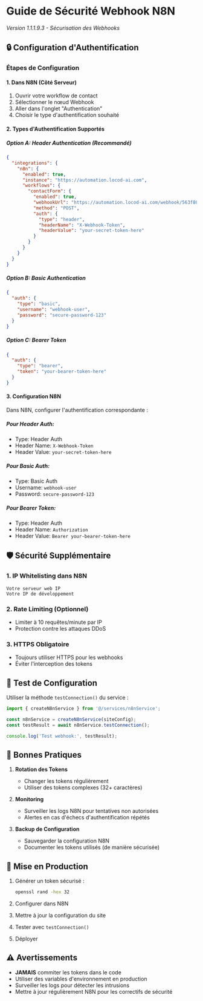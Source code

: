 # Guide de Sécurité Webhook N8N
*Version 1.1.1.9.3 - Sécurisation des Webhooks*

## 🔒 Configuration d'Authentification

### Étapes de Configuration

#### 1. Dans N8N (Côté Serveur)
1. Ouvrir votre workflow de contact
2. Sélectionner le nœud Webhook
3. Aller dans l'onglet "Authentication" 
4. Choisir le type d'authentification souhaité

#### 2. Types d'Authentification Supportés

##### Option A: Header Authentication (Recommandé)
```json
{
  "integrations": {
    "n8n": {
      "enabled": true,
      "instance": "https://automation.locod-ai.com",
      "workflows": {
        "contactForm": {
          "enabled": true,
          "webhookUrl": "https://automation.locod-ai.com/webhook/563f80d8-bea9-4691-af7c-4234abb78326",
          "method": "POST",
          "auth": {
            "type": "header",
            "headerName": "X-Webhook-Token",
            "headerValue": "your-secret-token-here"
          }
        }
      }
    }
  }
}
```

##### Option B: Basic Authentication
```json
{
  "auth": {
    "type": "basic",
    "username": "webhook-user",
    "password": "secure-password-123"
  }
}
```

##### Option C: Bearer Token
```json
{
  "auth": {
    "type": "bearer",
    "token": "your-bearer-token-here"
  }
}
```

#### 3. Configuration N8N

Dans N8N, configurer l'authentification correspondante :

##### Pour Header Auth:
- Type: Header Auth
- Header Name: `X-Webhook-Token`
- Header Value: `your-secret-token-here`

##### Pour Basic Auth:
- Type: Basic Auth
- Username: `webhook-user`
- Password: `secure-password-123`

##### Pour Bearer Token:
- Type: Header Auth
- Header Name: `Authorization`
- Header Value: `Bearer your-bearer-token-here`

## 🛡️ Sécurité Supplémentaire

### 1. IP Whitelisting dans N8N
```
Votre serveur web IP
Votre IP de développement
```

### 2. Rate Limiting (Optionnel)
- Limiter à 10 requêtes/minute par IP
- Protection contre les attaques DDoS

### 3. HTTPS Obligatoire
- Toujours utiliser HTTPS pour les webhooks
- Éviter l'interception des tokens

## 🧪 Test de Configuration

Utiliser la méthode `testConnection()` du service :

```javascript
import { createN8nService } from '@/services/n8nService';

const n8nService = createN8nService(siteConfig);
const testResult = await n8nService.testConnection();

console.log('Test webhook:', testResult);
```

## 🚨 Bonnes Pratiques

1. **Rotation des Tokens**
   - Changer les tokens régulièrement
   - Utiliser des tokens complexes (32+ caractères)

2. **Monitoring**
   - Surveiller les logs N8N pour tentatives non autorisées
   - Alertes en cas d'échecs d'authentification répétés

3. **Backup de Configuration**
   - Sauvegarder la configuration N8N
   - Documenter les tokens utilisés (de manière sécurisée)

## 🔧 Mise en Production

1. Générer un token sécurisé :
   ```bash
   openssl rand -hex 32
   ```

2. Configurer dans N8N
3. Mettre à jour la configuration du site
4. Tester avec `testConnection()`
5. Déployer

## ⚠️ Avertissements

- **JAMAIS** commiter les tokens dans le code
- Utiliser des variables d'environnement en production
- Surveiller les logs pour détecter les intrusions
- Mettre à jour régulièrement N8N pour les correctifs de sécurité